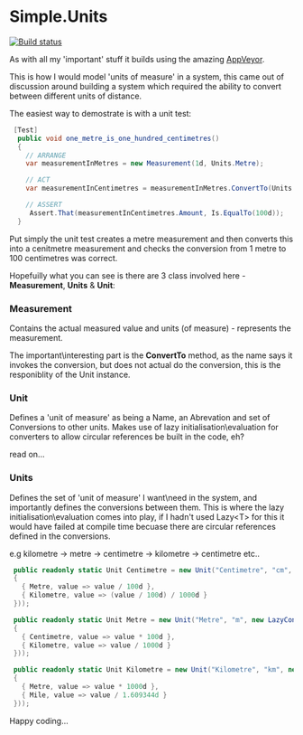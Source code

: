 # Simple.Units

[![Build status](https://ci.appveyor.com/api/projects/status/db6cyf2xksk6sc4o/branch/master?svg=true)](https://ci.appveyor.com/project/oriches/simple-units/branch/master)

As with all my 'important' stuff it builds using the amazing [AppVeyor](https://ci.appveyor.com/project/oriches/simple-units).

This is how I would model 'units of measure' in a system, this came out of discussion around building a system which required the ability to convert between different units of distance.

The easiest way to demostrate is with a unit test:
```C#
 [Test]
  public void one_metre_is_one_hundred_centimetres()
  {
    // ARRANGE
    var measurementInMetres = new Measurement(1d, Units.Metre);

    // ACT
    var measurementInCentimetres = measurementInMetres.ConvertTo(Units.Centimetre);

    // ASSERT
     Assert.That(measurementInCentimetres.Amount, Is.EqualTo(100d));
  }
```

Put simply the unit test creates a metre measurement and then converts this into a cenitmetre measurement and checks the conversion from 1 metre to 100 centimetres was correct.

Hopefuilly what you can see is there are 3 class involved here - **Measurement**, **Units** & **Unit**:

### Measurement
Contains the actual measured value and units (of measure) - represents the measurement. 

The important\interesting part is the **ConvertTo** method, as the name says it invokes the conversion, but does not actual do the conversion, this is the responiblity of the Unit instance.

### Unit
Defines a 'unit of measure' as being a Name, an Abrevation and set of Conversions to other units. Makes use of lazy initialisation\evaluation for converters to allow circular references be built in the code, eh?

read on...

### Units
Defines the set of 'unit of measure' I want\need in the system, and importantly defines the conversions between them. This is where the lazy initialisation\evaluation comes into play, if I hadn't used Lazy&lt;T&gt; for this it would have failed at compile time becuase there are circular references defined in the conversions.

e.g kilometre -> metre -> centimetre -> kilometre -> centimetre etc..
```C#
 public readonly static Unit Centimetre = new Unit("Centimetre", "cm", new LazyConversions(() => new Dictionary<Unit, Func<double, double>>
 {
   { Metre, value => value / 100d },
   { Kilometre, value => (value / 100d) / 1000d }
 }));

 public readonly static Unit Metre = new Unit("Metre", "m", new LazyConversions(() => new Dictionary<Unit, Func<double, double>>
 {
   { Centimetre, value => value * 100d },
   { Kilometre, value => value / 1000d }
 }));

 public readonly static Unit Kilometre = new Unit("Kilometre", "km", new LazyConversions(() => new Dictionary<Unit, Func<double, double>>
 {
   { Metre, value => value * 1000d },
   { Mile, value => value / 1.609344d }
 }));
```

Happy coding...





